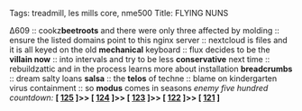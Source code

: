 Tags: treadmill, les mills core, nme500
Title: FLYING NUNS
  
∆609 :: cookz**beetroots** and there were only three affected by molding :: ensure the listed domains point to this nginx server :: nextcloud is files and it is all keyed on the old **mechanical** keyboard :: flux decides to be the **villain now** :: into intervals and try to be less **conservative** next time :: rebuildzattic and in the process learns more about installation **breadcrumbs** ::  dream salty loans **salsa** :: the **telos** of techne :: blame on kindergarten virus containment :: so **modus** comes in seasons
_enemy five hundred countdown:_  **[ [125](https://www.allmusic.com/album/live-at-the-apollo-mw0000308565) ]>> [ [124](https://www.allmusic.com/album/graceland-mw0000195707) ]>> [ [123](https://www.allmusic.com/album/13-mw0000048461) ]>> [ [122](https://www.allmusic.com/album/technique-mw0000198784) ]>> [ [121](https://www.allmusic.com/album/selected-ambient-works-85-92-mw0000213259) ]**
